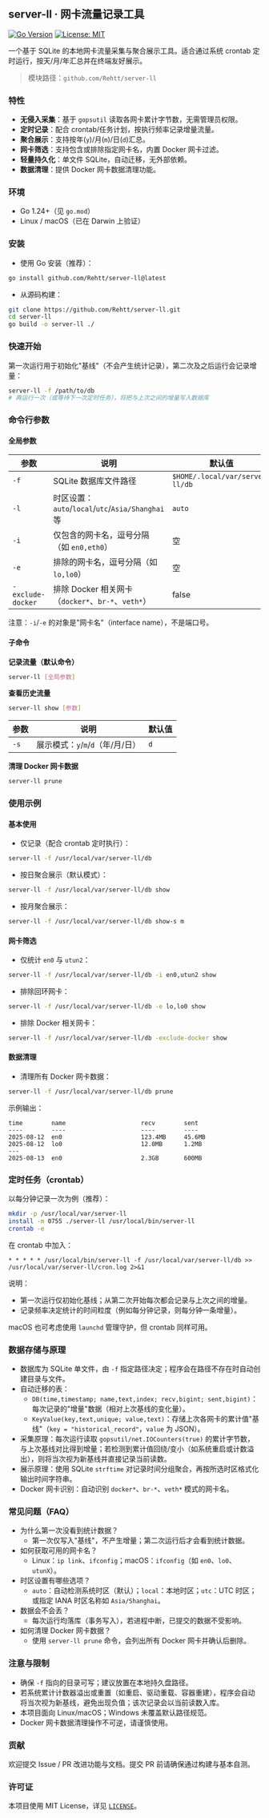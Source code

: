 ## server-ll · 网卡流量记录工具

[![Go Version](https://img.shields.io/badge/go-1.24%2B-00ADD8?logo=go)](https://go.dev/) [![License: MIT](https://img.shields.io/badge/License-MIT-green.svg)](./LICENSE)

一个基于 SQLite 的本地网卡流量采集与聚合展示工具。适合通过系统 crontab 定时运行，按天/月/年汇总并在终端友好展示。

> 模块路径：`github.com/Rehtt/server-ll`

### 特性
- **无侵入采集**：基于 `gopsutil` 读取各网卡累计字节数，无需管理员权限。
- **定时记录**：配合 crontab/任务计划，按执行频率记录增量流量。
- **聚合展示**：支持按年(`y`)/月(`m`)/日(`d`)汇总。
- **网卡筛选**：支持包含或排除指定网卡名，内置 Docker 网卡过滤。
- **轻量持久化**：单文件 SQLite，自动迁移，无外部依赖。
- **数据清理**：提供 Docker 网卡数据清理功能。

### 环境
- Go 1.24+（见 `go.mod`）
- Linux / macOS（已在 Darwin 上验证）

### 安装
- 使用 Go 安装（推荐）：
```bash
go install github.com/Rehtt/server-ll@latest
```

- 从源码构建：
```bash
git clone https://github.com/Rehtt/server-ll.git
cd server-ll
go build -o server-ll ./
```

### 快速开始
第一次运行用于初始化"基线"（不会产生统计记录），第二次及之后运行会记录增量：
```bash
server-ll -f /path/to/db
# 再运行一次（或等待下一次定时任务），将把与上次之间的增量写入数据库
```

### 命令行参数

#### 全局参数
| 参数 | 说明 | 默认值 |
| --- | --- | --- |
| `-f` | SQLite 数据库文件路径 | `$HOME/.local/var/server-ll/db` |
| `-l` | 时区设置：`auto`/`local`/`utc`/`Asia/Shanghai` 等 | `auto` |
| `-i` | 仅包含的网卡名，逗号分隔（如 `en0,eth0`） | 空 |
| `-e` | 排除的网卡名，逗号分隔（如 `lo,lo0`） | 空 |
| `-exclude-docker` | 排除 Docker 相关网卡（`docker*`、`br-*`、`veth*`） | false |

注意：`-i`/`-e` 的对象是"网卡名"（interface name），不是端口号。

#### 子命令

**记录流量（默认命令）**
```bash
server-ll [全局参数]
```

**查看历史流量**
```bash
server-ll show [参数]
```

| 参数 | 说明 | 默认值 |
| --- | --- | --- |
| `-s` | 展示模式：`y`/`m`/`d`（年/月/日） | `d` |

**清理 Docker 网卡数据**
```bash
server-ll prune
```
### 使用示例

#### 基本使用
- 仅记录（配合 crontab 定时执行）：
```bash
server-ll -f /usr/local/var/server-ll/db
```

- 按日聚合展示（默认模式）：
```bash
server-ll -f /usr/local/var/server-ll/db show
```

- 按月聚合展示：
```bash
server-ll -f /usr/local/var/server-ll/db show-s m
```

#### 网卡筛选
- 仅统计 `en0` 与 `utun2`：
```bash
server-ll -f /usr/local/var/server-ll/db -i en0,utun2 show
```

- 排除回环网卡：
```bash
server-ll -f /usr/local/var/server-ll/db -e lo,lo0 show
```

- 排除 Docker 相关网卡：
```bash
server-ll -f /usr/local/var/server-ll/db -exclude-docker show
```

#### 数据清理
- 清理所有 Docker 网卡数据：
```bash
server-ll -f /usr/local/var/server-ll/db prune
```

示例输出：
```text
time        name                     recv        sent
----        ----                     ----        ----
2025-08-12  en0                      123.4MB     45.6MB
2025-08-12  lo0                      12.0MB      1.2MB
---
2025-08-13  en0                      2.3GB       600MB
```

### 定时任务（crontab）
以每分钟记录一次为例（推荐）：
```bash
mkdir -p /usr/local/var/server-ll
install -m 0755 ./server-ll /usr/local/bin/server-ll
crontab -e
```

在 crontab 中加入：
```cron
* * * * * /usr/local/bin/server-ll -f /usr/local/var/server-ll/db >> /usr/local/var/server-ll/cron.log 2>&1
```

说明：
- 第一次运行仅初始化基线；从第二次开始每次都会记录与上次之间的增量。
- 记录频率决定统计的时间粒度（例如每分钟记录，则每分钟一条增量）。

macOS 也可考虑使用 `launchd` 管理守护，但 crontab 同样可用。

### 数据存储与原理
- 数据库为 SQLite 单文件，由 `-f` 指定路径决定；程序会在路径不存在时自动创建目录与文件。
- 自动迁移的表：
  - `DB(time,timestamp; name,text,index; recv,bigint; sent,bigint)`：每次记录的"增量"数据（相对上次基线的变化量）。
  - `KeyValue(key,text,unique; value,text)`：存储上次各网卡的累计值"基线"（`key = "historical_record"`，`value` 为 JSON）。
- 采集原理：每次运行读取 `gopsutil/net.IOCounters(true)` 的累计字节数，与上次基线对比得到增量；若检测到累计值回绕/变小（如系统重启或计数溢出），则将当次视为新基线并直接记录当前读数。
- 展示原理：使用 SQLite `strftime` 对记录时间分组聚合，再按所选时区格式化输出时间字符串。
- Docker 网卡识别：自动识别 `docker*`、`br-*`、`veth*` 模式的网卡名。

### 常见问题（FAQ）
- 为什么第一次没看到统计数据？
  - 第一次仅写入"基线"，不产生增量；第二次运行后才会看到统计数据。
- 如何获取可用的网卡名？
  - Linux：`ip link`、`ifconfig`；macOS：`ifconfig`（如 `en0`、`lo0`、`utunX`）。
- 时区设置有哪些选项？
  - `auto`：自动检测系统时区（默认）；`local`：本地时区；`utc`：UTC 时区；或指定 IANA 时区名称如 `Asia/Shanghai`。
- 数据会不会丢？
  - 每次运行均落库（事务写入），若进程中断，已提交的数据不受影响。
- 如何清理 Docker 网卡数据？
  - 使用 `server-ll prune` 命令，会列出所有 Docker 网卡并确认后删除。

### 注意与限制
- 确保 `-f` 指向的目录可写；建议放置在本地持久盘路径。
- 若系统累计计数器溢出或重置（如重启、驱动重载、容器重建），程序会自动将当次视为新基线，避免出现负值；该次记录会以当前读数入库。
- 本项目面向 Linux/macOS；Windows 未覆盖默认路径规范。
- Docker 网卡数据清理操作不可逆，请谨慎使用。

### 贡献
欢迎提交 Issue / PR 改进功能与文档。提交 PR 前请确保通过构建与基本自测。

### 许可证
本项目使用 MIT License，详见 [`LICENSE`](./LICENSE)。



